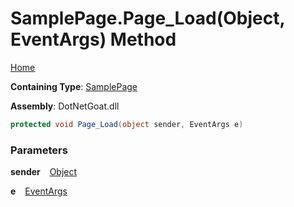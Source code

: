 # SamplePage\.Page\_Load\(Object, EventArgs\) Method

[Home](../../../../../README.md)

**Containing Type**: [SamplePage](../README.md)

**Assembly**: DotNetGoat\.dll

```csharp
protected void Page_Load(object sender, EventArgs e)
```

### Parameters

**sender** &ensp; [Object](https://docs.microsoft.com/en-us/dotnet/api/system.object)

**e** &ensp; [EventArgs](https://docs.microsoft.com/en-us/dotnet/api/system.eventargs)